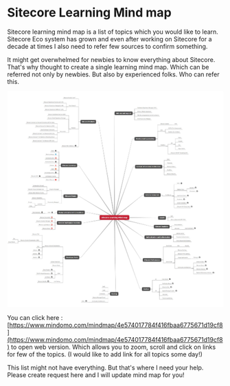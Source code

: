 # Sitecore Learning Mind map
Sitecore learning mind map is a list of topics which you would like to learn. Sitecore Eco system has grown and even after working on Sitecore for a decade at times I also need to refer few sources to confirm something.

It might get overwhelmed for newbies to know everything about Sitecore. That's why thought to create a single learning mind map. Which can be referred not only by newbies. But also by experienced folks. Who can refer this.

![Sitecore Learning Mind Map](https://github.com/klpatil/sc-learning-mind-map/blob/main/img/sc-mind-map.jpg)

You can click here : [https://www.mindomo.com/mindmap/4e574017784f416fbaa6775671d19cf8](https://www.mindomo.com/mindmap/4e574017784f416fbaa6775671d19cf8) to open web version. Which allows you to zoom, scroll and click on links for few of the topics. (I would like to add link for all topics some day!)

This list might not have everything. But that's where I need your help. Please create request here and I will update mind map for you!


